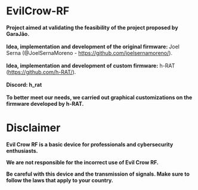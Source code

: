 # EvilCrow-RF
<strong>Project aimed at validating the feasibility of the project proposed by GaraJão.</strong>
<br><br>
<strong>Idea, implementation and development of the original firmware: </strong> Joel Serna (@JoelSernaMoreno - https://github.com/joelsernamoreno/).
<br><br>
<strong>Idea, implementation and development of custom firmware:</strong> h-RAT (https://github.com/h-RAT/).
<br><br>
<strong>Discord: h_rat</strong>
<br><br>
<strong>To better meet our needs, we carried out graphical customizations on the firmware developed by h-RAT.

# Disclaimer<a id="disclaimer"></a>

Evil Crow RF is a basic device for professionals and cybersecurity enthusiasts.

We are not responsible for the incorrect use of Evil Crow RF.

Be careful with this device and the transmission of signals. Make sure to follow the laws that apply to your country.
 
